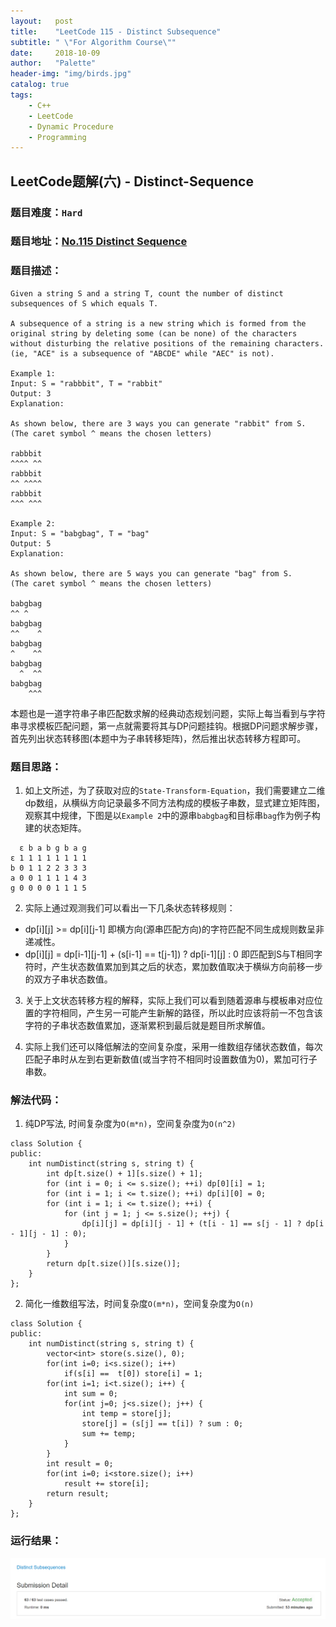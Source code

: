 ```yaml
---
layout:   post
title:    "LeetCode 115 - Distinct Subsequence"
subtitle: " \"For Algorithm Course\""
date:     2018-10-09
author:   "Palette"
header-img: "img/birds.jpg"
catalog: true
tags:
    - C++
    - LeetCode
    - Dynamic Procedure
    - Programming
---
```

## LeetCode题解(六) - Distinct-Sequence
### 题目难度：`Hard`
### 题目地址：[No.115 Distinct Sequence](https://leetcode.com/problems/distinct-subsequences/description/)
### 题目描述：
```
Given a string S and a string T, count the number of distinct subsequences of S which equals T.

A subsequence of a string is a new string which is formed from the original string by deleting some (can be none) of the characters without disturbing the relative positions of the remaining characters. (ie, "ACE" is a subsequence of "ABCDE" while "AEC" is not).

Example 1:
Input: S = "rabbbit", T = "rabbit"
Output: 3
Explanation:

As shown below, there are 3 ways you can generate "rabbit" from S.
(The caret symbol ^ means the chosen letters)

rabbbit
^^^^ ^^
rabbbit
^^ ^^^^
rabbbit
^^^ ^^^

Example 2:
Input: S = "babgbag", T = "bag"
Output: 5
Explanation:

As shown below, there are 5 ways you can generate "bag" from S.
(The caret symbol ^ means the chosen letters)

babgbag
^^ ^
babgbag
^^    ^
babgbag
^    ^^
babgbag
  ^  ^^
babgbag
    ^^^
```

本题也是一道字符串子串匹配数求解的经典动态规划问题，实际上每当看到与字符串寻求模板匹配问题，第一点就需要将其与DP问题挂钩。根据DP问题求解步骤，首先列出状态转移图(本题中为子串转移矩阵)，然后推出状态转移方程即可。

### 题目思路：
1. 如上文所述，为了获取对应的`State-Transform-Equation`，我们需要建立二维dp数组，从横纵方向记录最多不同方法构成的模板子串数，显式建立矩阵图，观察其中规律，下图是以`Example 2`中的源串`babgbag`和目标串`bag`作为例子构建的状态矩阵。
```
  ε b a b g b a g
ε 1 1 1 1 1 1 1 1
b 0 1 1 2 2 3 3 3
a 0 0 1 1 1 1 4 3
g 0 0 0 0 1 1 1 5
```

2. 实际上通过观测我们可以看出一下几条状态转移规则：
* dp[i][j] >= dp[i][j-1]  即横方向(源串匹配方向)的字符匹配不同生成规则数呈非递减性。
* dp[i][j] = dp[i-1][j-1] + (s[i-1] == t[j-1]) ? dp[i-1][j] : 0  即匹配到S与T相同字符时，产生状态数值累加到其之后的状态，累加数值取决于横纵方向前移一步的双方子串状态数值。

3. 关于上文状态转移方程的解释，实际上我们可以看到随着源串与模板串对应位置的字符相同，产生另一可能产生新解的路径，所以此时应该将前一不包含该字符的子串状态数值累加，逐渐累积到最后就是题目所求解值。

4. 实际上我们还可以降低解法的空间复杂度，采用一维数组存储状态数值，每次匹配子串时从左到右更新数值(或当字符不相同时设置数值为0)，累加可行子串数。


### 解法代码：
1. 纯DP写法, 时间复杂度为`O(m*n)`，空间复杂度为`O(n^2)` 
```
class Solution {
public:
    int numDistinct(string s, string t) {
        int dp[t.size() + 1][s.size() + 1];
        for (int i = 0; i <= s.size(); ++i) dp[0][i] = 1;    
        for (int i = 1; i <= t.size(); ++i) dp[i][0] = 0;    
        for (int i = 1; i <= t.size(); ++i) {
            for (int j = 1; j <= s.size(); ++j) {
                dp[i][j] = dp[i][j - 1] + (t[i - 1] == s[j - 1] ? dp[i - 1][j - 1] : 0);
            }
        }
        return dp[t.size()][s.size()];
    }
};
```

2. 简化一维数组写法，时间复杂度`O(m*n)`，空间复杂度为`O(n)`
```
class Solution {
public:
    int numDistinct(string s, string t) {
        vector<int> store(s.size(), 0);
        for(int i=0; i<s.size(); i++)
            if(s[i] ==  t[0]) store[i] = 1;
        for(int i=1; i<t.size(); i++) {
            int sum = 0;
            for(int j=0; j<s.size(); j++) {
                int temp = store[j];
                store[j] = (s[j] == t[i]) ? sum : 0;
                sum += temp;
            }
        }
        int result = 0;
        for(int i=0; i<store.size(); i++)
            result += store[i];
        return result;
    }
};
```

### 运行结果：
![img](/img/ds1.png)

<div id="container"></div>
<link rel="stylesheet" href="https://imsun.GitHub.io/gitment/style/default.css">
<script src="https://imsun.GitHub.io/gitment/dist/gitment.browser.js"></script>
<script>
  const myTheme = {
  render(state, instance) {
    const container = document.createElement('div')
    container.lang = "en-US"
    container.className = 'gitment-container gitment-root-container'
    container.appendChild(instance.renderHeader(state, instance))
    container.appendChild(instance.renderEditor(state, instance))
    container.appendChild(instance.renderComments(state, instance))
    container.appendChild(instance.renderFooter(state, instance))
    return container
  },
}

var gitment = new Gitment({
  id: '<%= page.date %>',
  owner: 'Palette25',
  repo: 'Comments',
  oauth: {
    client_id: 'a1ac2783392c3eef32c1',
    client_secret: 'ea8605a4a85131c5012ba8f200f87702e15a05b0',
  },
  theme: myTheme,
})
gitment.render('container')
</script>